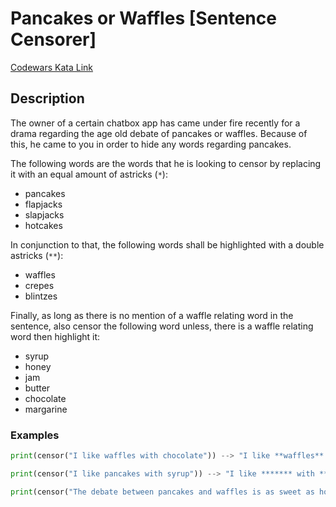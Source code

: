 # Pancakes or Waffles [Sentence Censorer]

[Codewars Kata Link](https://www.codewars.com/kata/674d4d8e3520c1e84eacf11e/python)

## Description

The owner of a certain chatbox app has came under fire recently for a drama regarding the age old debate of pancakes or waffles. Because of this, he came to you in order to hide any words regarding pancakes.

The following words are the words that he is looking to censor by replacing it with an equal amount of astricks (`*`):

- pancakes
- flapjacks
- slapjacks
- hotcakes

In conjunction to that, the following words shall be highlighted with a double astricks (`**`):

- waffles
- crepes
- blintzes

Finally, as long as there is no mention of a waffle relating word in the sentence, also censor the following word unless, there is a waffle relating word then highlight it:

- syrup
- honey
- jam
- butter
- chocolate
- margarine

### Examples

```python
print(censor("I like waffles with chocolate")) --> "I like **waffles** with **chocolate**"

print(censor("I like pancakes with syrup")) --> "I like ******* with *****"

print(censor("The debate between pancakes and waffles is as sweet as honey")) --> "The debate between ******** and **waffles** is as sweet as **honey**"
```
